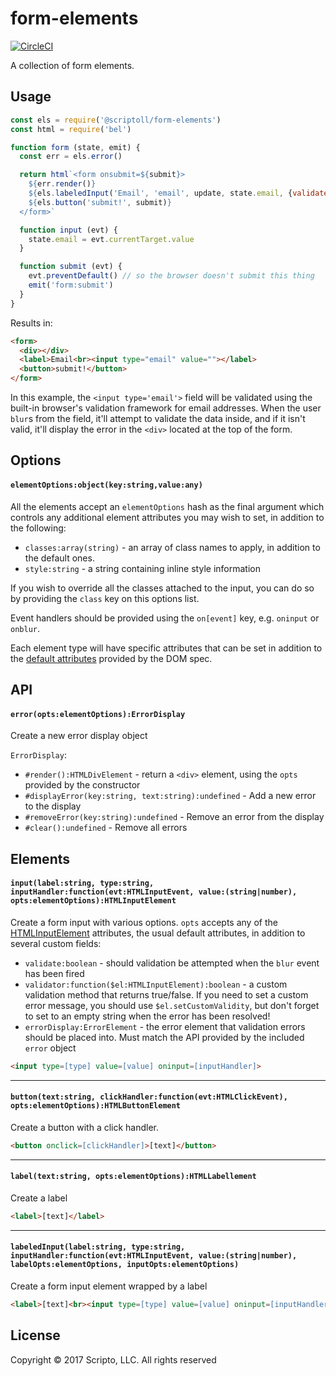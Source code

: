 # form-elements
[![CircleCI](https://circleci.com/gh/scriptoLLC/form-elements.svg?style=svg&circle-token=eb06e1385fe4eb07f3e0da106a4dd9f856aa403b)](https://circleci.com/gh/scriptoLLC/form-elements)

A collection of form elements.

## Usage
```js
const els = require('@scriptoll/form-elements')
const html = require('bel')

function form (state, emit) {
  const err = els.error()

  return html`<form onsubmit=${submit}>
    ${err.render()}
    ${els.labeledInput('Email', 'email', update, state.email, {validate: true, errorDisplay: err})}
    ${els.button('submit!', submit)}
  </form>`

  function input (evt) {
    state.email = evt.currentTarget.value
  }

  function submit (evt) {
    evt.preventDefault() // so the browser doesn't submit this thing
    emit('form:submit')
  }
}
```

Results in:

```html
<form>
  <div></div>
  <label>Email<br><input type="email" value=""></label>
  <button>submit!</button>
</form>
```

In this example, the `<input type='email'>` field will be validated using the
built-in browser's validation framework for email addresses. When the user
`blur`s from the field, it'll attempt to validate the data inside, and if
it isn't valid, it'll display the error in the `<div>` located at the top
of the form.


## Options

#### `elementOptions:object(key:string,value:any)`
All the elements accept an `elementOptions` hash as the final argument which controls any additional element attributes you may wish to set, in addition to the following:

* `classes:array(string)` - an array of class names to apply, in addition to the default ones.
* `style:string` - a string containing inline style information

If you wish to override all the classes attached to the input, you can do so by providing the `class` key on this options list.

Event handlers should be provided using the `on[event]` key, e.g. `oninput` or `onblur`.

Each element type will have specific attributes that can be set in addition to the [default attributes](https://developer.mozilla.org/en-US/docs/Web/HTML/Global_attributes) provided by the DOM spec.

## API

#### `error(opts:elementOptions):ErrorDisplay`
Create a new error display object

`ErrorDisplay`:
* `#render():HTMLDivElement` - return a `<div>` element, using the `opts` provided by the constructor
* `#displayError(key:string, text:string):undefined` - Add a new error to the display
* `#removeError(key:string):undefined` - Remove an error from the display
* `#clear():undefined` - Remove all errors

## Elements

#### `input(label:string, type:string, inputHandler:function(evt:HTMLInputEvent, value:(string|number), opts:elementOptions):HTMLInputElement`
Create a form input with various options. `opts` accepts any of the [HTMLInputElement](https://developer.mozilla.org/en-US/docs/Web/HTML/Element/input#Attributes) attributes, the usual default attributes, in addition to several custom fields:

* `validate:boolean` - should validation be attempted when the `blur` event has been fired
* `validator:function($el:HTMLInputElement):boolean` - a custom validation method that returns true/false. If you need to set a custom error message, you should use `$el.setCustomValidity`, but don't forget to set to an empty string when the error has been resolved!
* `errorDisplay:ErrorElement` - the error element that validation errors should be placed into. Must match the API provided by the included `error` object


```html
<input type=[type] value=[value] oninput=[inputHandler]>
```
---

#### `button(text:string, clickHandler:function(evt:HTMLClickEvent), opts:elementOptions):HTMLButtonElement`
Create a button with a click handler.

```html
<button onclick=[clickHandler]>[text]</button>
```
---

#### `label(text:string, opts:elementOptions):HTMLLabellement`
Create a label

```html
<label>[text]</label>
```
---

#### `labeledInput(label:string, type:string, inputHandler:function(evt:HTMLInputEvent, value:(string|number), labelOpts:elementOptions, inputOpts:elementOptions)`
Create a form input element wrapped by a label

```html
<label>[text]<br><input type=[type] value=[value] oninput=[inputHandler]></label>
```

## License
Copyright © 2017 Scripto, LLC. All rights reserved
